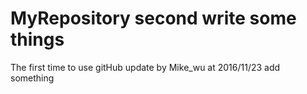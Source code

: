 # MyRepository second write some things
The first time to use gitHub
update by Mike_wu at 2016/11/23
add something

